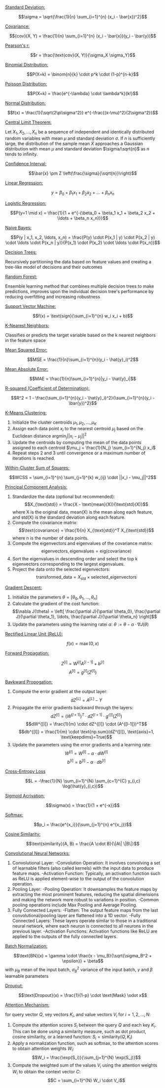 [Standard Deviation:](./stdev.py)

$$\sigma = \sqrt{\frac{1}{n} \sum_{i=1}^{n} (x_i - \bar{x})^2}$$

[Covariance:](./cov.py)

$${cov}(X, Y) = \frac{1}{n} \sum_{i=1}^{n} (x_i - \bar{x})(y_i - \bar{y})$$

[Pearson's r:](./pearsonr.py)

$$r = \frac{\text{cov}(X, Y)}{\sigma_X \sigma_Y}$$

[Binomial Distribution:](./binomial.py)

$$P(X=k) = \binom{n}{k} \cdot p^k \cdot (1-p)^{n-k}$$

[Poisson Distribution:](poisson.py)

$$P(X=k) = \frac{e^{-\lambda} \cdot \lambda^k}{k!}$$

[Normal Distribution:](normal.py)

$$f(x) = \frac{1}{\sqrt{2\pi\sigma^2}} e^{-\frac{(x-\mu)^2}{2\sigma^2}}$$

[Central Limit Theorem:](./clt.py)

Let $X_1, X_2, \ldots, X_n$ be a sequence of independent and identically distributed random variables with mean $\mu$ and standard deviation $\sigma$. If $n$ is sufficiently large, the distribution of the sample mean $\bar{X}$ approaches a Gaussian distribution with mean $\mu$ and standard deviation $\sigma/\sqrt{n}$ as $n$ tends to infinity.

[Confidence Interval:](./conf.py)

$$\bar{x} \pm Z \left(\frac{\sigma}{\sqrt{n}}\right)$$

[Linear Regression:](./linreg.py)

$$y = \beta_0 + \beta_1 x_1 + \beta_2 x_2 + \ldots + \beta_n x_n$$

[Logistic Regression:](./logreg.py)

$$P(y=1 \mid x) = \frac{1}{1 + e^{-(\beta_0 + \beta_1 x_1 + \beta_2 x_2 + \ldots + \beta_n x_n)}}$$

[Naive Bayes:](./nbayes)

$$P(y | x_1, x_2, \ldots, x_n) = \frac{P(y) \cdot P(x_1 | y) \cdot P(x_2 | y) \cdot \ldots \cdot P(x_n | y)}{P(x_1) \cdot P(x_2) \cdot \ldots \cdot P(x_n)}$$

[Decision Trees:](./dtree.py)

Recursively partitioning the data based on feature values and creating a tree-like model of decisions and their outcomes

[Random Forest:](./rforest.py)

Ensemble learning method that combines multiple decision trees to make predictions, improves upon the individual decision tree's performance by reducing overfitting and increasing robustness

[Support Vector Machine:](svm.py)

$$f(x) = \text{sign}(\sum_{i=1}^{n} w_i x_i + b)$$

[K-Nearest Neighbors:](knn.py)

Classifies or predicts the target variable based on the k nearest neighbors in the feature space

[Mean Squared Error:](./mse.py)

$$MSE = \frac{1}{n}\sum_{i=1}^{n}(y_i - \hat{y}_i)^2$$

[Mean Absolute Error:](./mae.py)

$$MAE = \frac{1}{n}\sum_{i=1}^{n}|y_i - \hat{y}_i|$$

[R-squared (Coefficient of Determination):](./rsquare.py)

$$R^2 = 1 - \frac{\sum_{i=1}^{n}(y_i - \hat{y}_i)^2}{\sum_{i=1}^{n}(y_i - \bar{y})^2}$$

[K-Means Clustering:](./kmc.py)

1. Initialize the cluster centroids $\mu_1, \mu_2, \ldots, \mu_K$
2. Assign each data point $x_i$ to the nearest centroid $\mu_j$ based on the Euclidean distance $\text{argmin}_j ||x_i - \mu_j||^2$
3. Update the centroids by computing the mean of the data points assigned to each centroid $\mu_j = \frac{1}{N_j} \sum_{i=1}^{N_j} x_i$ 
4. Repeat steps 2 and 3 until convergence or a maximum number of iterations is reached.

[Within-Cluster Sum of Squares:](./wcss.py)

$$WCSS = \sum_{i=1}^{n} \sum_{j=1}^{k} w_{ij} \cdot ||x_i - \mu_j||^2$$

[Principal Component Analysis:](./pca.py)

1. Standardize the data (optional but recommended): $$X_{\text{std}} = \frac{X - \text{mean}(X)}{\text{std}(X)}$$ where X is the original data, mean(X) is the mean along each feature, and std(X) is the standard deviation along each feature.
2. Compute the covariance matrix: $$\text{covariance} = \frac{1}{n} X_{\text{std}}^T X_{\text{std}}$$ where n is the number of data points.
3. Compute the eigenvectors and eigenvalues of the covariance matrix: $$\text{eigenvectors}, \text{eigenvalues} = \text{eig}(\text{covariance})$$
4. Sort the eigenvalues in descending order and select the top k eigenvectors corresponding to the largest eigenvalues.
5. Project the data onto the selected eigenvectors: $$\text{transformed\_data} = X_{\text{std}} \times \text{selected\_eigenvectors}$$

[Gradient Descent:](./grad.py)

1. Initialize the parameters $\theta = [\theta_0, \theta_1, \ldots, \theta_n]$
2. Calculate the gradient of the cost function: $$\nabla J(\theta) = \left[ \frac{\partial J}{\partial \theta_0}, \frac{\partial J}{\partial \theta_1}, \ldots, \frac{\partial J}{\partial \theta_n} \right]$$
3. Update the parameters using the learning ratei $\alpha$: $\theta := \theta - \alpha \cdot \nabla J(\theta)$

[Rectified Linear Unit (ReLU):](./relu.py)

$$f(x) = \max(0, x)$$

[Forward Propagation:](./fprop.py)

$$Z^{[l]} = W^{[l]} A^{[l-1]} + b^{[l]}$$
$$A^{[l]} = g^{[l]}(Z^{[l]})$$

[Bavkward Propogation:](./bprop.py)

1. Compute the error gradient at the output layer: $$dZ^{[L]} = A^{[L]} - Y$$
2. Propagate the error gradients backward through the layers: $$dZ^{[l]} = (W^{[l+1]})^T \cdot dZ^{[l+1]} \cdot g'^{[l]}(Z^{[l]})$$ $$dW^{[l]} = \frac{1}{m} \cdot dZ^{[l]} \cdot (A^{[l-1]})^T$$ $$db^{[l]} = \frac{1}{m} \cdot \text{np.sum}(dZ^{[l]}, \text{axis}=1, \text{keepdims}=True)$$
3. Update the parameters using the error gradients and a learning rate: $$W^{[l]} = W^{[l]} - \alpha \cdot dW^{[l]}$$ $$b^{[l]} = b^{[l]} - \alpha \cdot db^{[l]}$$

[Cross-Entropy Loss](./crossloss.py)

$$L = -\frac{1}{N} \sum_{i=1}^{N} \sum_{c=1}^{C} y_{i,c} \log(\hat{y}_{i,c})$$

[Sigmoid Acrivation:](./sigmoid)

$$\sigma(x) = \frac{1}{1 + e^{-x}}$$

[Softmax:](./softmax.py)

$$p_i = \frac{e^{x_i}}{\sum_{j=1}^{n} e^{x_j}}$$

[Cosine Similarity:](./cosine.py)

$$\text{similarity}(A, B) = \frac{A \cdot B}{\|A\| \|B\|}$$

[Convolutional Neural Networks:](./cnn.py)

1. Convolutional Layer:
-Convolution Operation: It involves convolving a set of learnable filters (also called kernels) with the input data to produce feature maps.
-Activation Function: Typically, an activation function such as ReLU is applied element-wise to the output of the convolution operation.
2. Pooling Layer:
-Pooling Operation: It downsamples the feature maps by extracting the most prominent features, reducing the spatial dimensions and making the network more robust to variations in position.
-Common pooling operations include Max Pooling and Average Pooling.
3. Fully Connected Layers:
-Flatten: The output feature maps from the last convolutional/pooling layer are flattened into a 1D vector.
-Fully Connected Layers: These layers operate similar to those in a traditional neural network, where each neuron is connected to all neurons in the previous layer.
-Activation Functions: Activation functions like ReLU are applied to the outputs of the fully connected layers.

[Batch Normalization:](./batchn)

$$\text{BN}(x) = \gamma \cdot \frac{x - \mu_B}{\sqrt{\sigma_B^2 + \epsilon}} + \beta$$ with $\mu_B$ mean of the input batch, $\sigma_B^2$ variance of the input batch, $\gamma$ and $\beta$ learnable parameters

[Drouput:](./dropout.py)

$$\text{Dropout}(x) = \frac{1}{1-p} \cdot \text{Mask} \odot x$$

[Attention Mechanism:](./attention.py)

for query vector $Q$, vey vectors $K_i$, and value vectors $V_i$ for $i = 1, 2, ..., N$:
1. Compute the attention scores $S_i$ between the query $Q$ and each key $K_i$. This can be done using a similarity measure, such as dot product, cosine similarity, or a learned function: $S_i = \text{similarity}(Q, K_i)$
2. Apply a normalization function, such as softmax, to the attention scores to obtain attention weights $W_i$: $$W_i = \frac{\exp(S_i)}{\sum_{j=1}^{N} \exp(S_j)}$$
3. Compute the weighted sum of the values $V_i$ using the attention weights $W_i$ to obtain the context vector $C$: $$C = \sum_{i=1}^{N} W_i \cdot V_i$$
